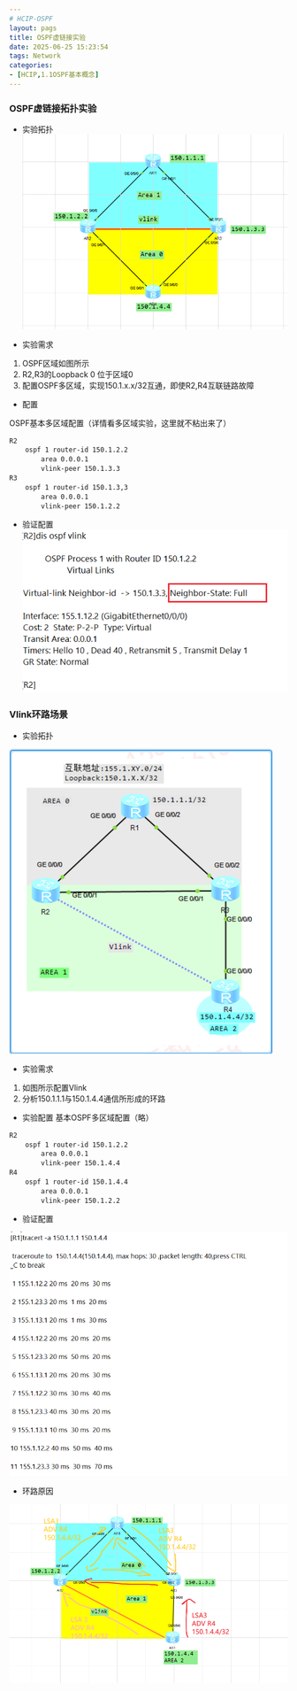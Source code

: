 ```yaml
---
# HCIP-OSPF
layout: pags
title: OSPF虚链接实验
date: 2025-06-25 15:23:54
tags: Network
categories: 
- [HCIP,1.1OSPF基本概念]
---
```


### OSPF虚链接拓扑实验

- 实验拓扑
![命令](../imgs/OSPF/虚连接拓扑图.png)

- 实验需求
1. OSPF区域如图所示
2. R2,R3的Loopback 0 位于区域0  
3. 配置OSPF多区域，实现150.1.x.x/32互通，即使R2,R4互联链路故障 
 <!-- more -->
- 配置
  
OSPF基本多区域配置（详情看多区域实验，这里就不粘出来了）

```bash
R2
    ospf 1 router-id 150.1.2.2
        area 0.0.0.1
        vlink-peer 150.1.3.3
R3
    ospf 1 router-id 150.1.3,3
        area 0.0.0.1
        vlink-peer 150.1.2.2
``` 

- 验证配置
  ![命令](../imgs/OSPF/vlink实现.png)

### Vlink环路场景

- 实验拓扑
  
![命令](../imgs/OSPF/vlink环路拓扑.png)

- 实验需求
1. 如图所示配置Vlink
2. 分析150.1.1.1与150.1.4.4通信所形成的环路

- 实验配置
基本OSPF多区域配置（略）

```bash
R2
    ospf 1 router-id 150.1.2.2
        area 0.0.0.1
        vlink-peer 150.1.4.4
R4
    ospf 1 router-id 150.1.4.4
        area 0.0.0.1
        vlink-peer 150.1.2.2
```

- 验证配置
   
![命令](../imgs/OSPF/验证环路配置.png)

- 环路原因
  
![命令](../imgs/OSPF/环路原因.png)


